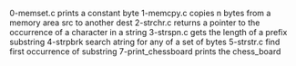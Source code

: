 0-memset.c prints a constant byte
1-memcpy.c copies n bytes from a memory area src to another dest
2-strchr.c returns a pointer to the occurrence of a character in a string
3-strspn.c gets the length of a prefix substring
4-strpbrk search atring for any of a set of bytes
5-strstr.c find first occurrence of substring
7-print_chessboard prints the chess_board

